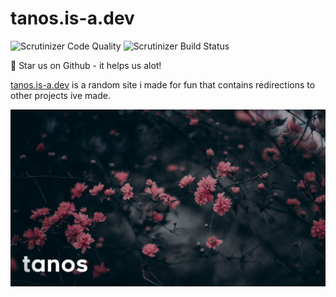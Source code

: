 # tanos.is-a.dev

![Scrutinizer Code Quality](https://scrutinizer-ci.com/g/TacoGit/TacoGit.github.io/badges/quality-score.png)
![Scrutinizer Build Status](https://scrutinizer-ci.com/g/TacoGit/TacoGit.github.io/badges/build.png)

💖 Star us on Github - it helps us alot!

[tanos.is-a.dev](https://TacoGit.github.io) is a random site i made for fun
that contains redirections to other projects ive made.

![tanos-frontend](https://raw.githubusercontent.com/TacoGit/TacoGit.github.io/main/images/sakura.png)